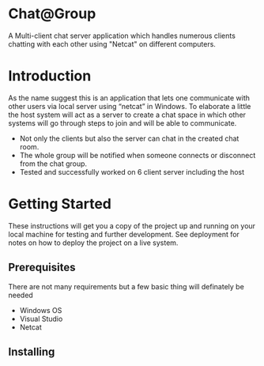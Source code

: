 # Chat@Group
A Multi-client chat server application which handles numerous clients chatting with each other using "Netcat" on different computers.

# Introduction
As the name suggest this is an application that lets one communicate with other users via local server using “netcat” in Windows. To elaborate a little the host system will act as a server to create a chat space in which other systems will go through steps to join and will be able to communicate.
* Not only the clients but also the server can chat in the created chat room.
* The whole group will be notified when someone connects or disconnect from the chat group.
* Tested and successfully worked on 6 client server including the host

# Getting Started
These instructions will get you a copy of the project up and running on your local machine for testing and further development. See deployment for notes on how to deploy the project on a live system.

## Prerequisites
There are not many requirements but a few basic thing will definately be needed
* Windows OS
* Visual Studio
* Netcat

## Installing
